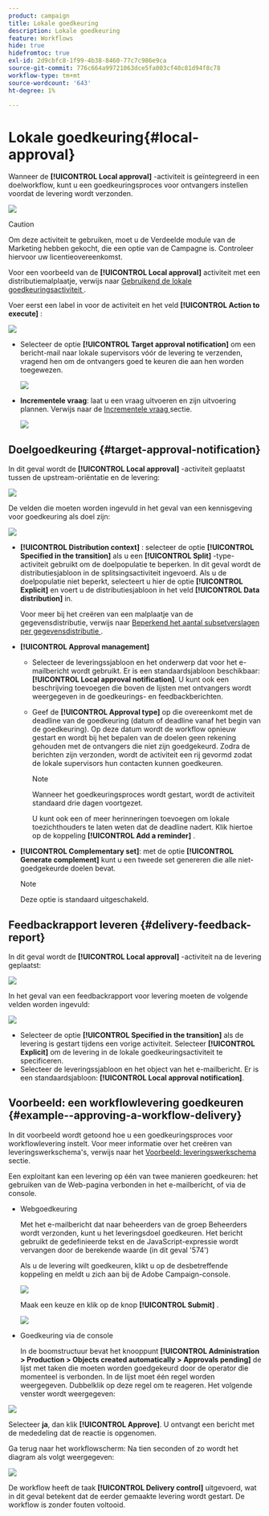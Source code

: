 ```yaml
---
product: campaign
title: Lokale goedkeuring
description: Lokale goedkeuring
feature: Workflows
hide: true
hidefromtoc: true
exl-id: 2d9cbfc8-1f99-4b38-8460-77c7c986e9ca
source-git-commit: 776c664a99721063dce5fa003cf40c81d94f8c78
workflow-type: tm+mt
source-wordcount: '643'
ht-degree: 1%

---
```


# Lokale goedkeuring{#local-approval}



Wanneer de **[!UICONTROL Local approval]** -activiteit is geïntegreerd in een doelworkflow, kunt u een goedkeuringsproces voor ontvangers instellen voordat de levering wordt verzonden.

![](assets/local_validation_0.png)

>[!CAUTION]
>
>Om deze activiteit te gebruiken, moet u de Verdeelde module van de Marketing hebben gekocht, die een optie van de Campagne is. Controleer hiervoor uw licentieovereenkomst.

Voor een voorbeeld van de **[!UICONTROL Local approval]** activiteit met een distributiemalplaatje, verwijs naar [ Gebruikend de lokale goedkeuringsactiviteit ](using-the-local-approval-activity.md).

Voer eerst een label in voor de activiteit en het veld **[!UICONTROL Action to execute]** :

![](assets/local_validation_1.png)

* Selecteer de optie **[!UICONTROL Target approval notification]** om een bericht-mail naar lokale supervisors vóór de levering te verzenden, vragend hen om de ontvangers goed te keuren die aan hen worden toegewezen.

  ![](assets/local_validation_intro_2.png)

* **Incrementele vraag**: laat u een vraag uitvoeren en zijn uitvoering plannen. Verwijs naar de [ Incrementele vraag ](incremental-query.md) sectie.

  ![](assets/local_validation_intro_3.png)

## Doelgoedkeuring {#target-approval-notification}

In dit geval wordt de **[!UICONTROL Local approval]** -activiteit geplaatst tussen de upstream-oriëntatie en de levering:

![](assets/local_validation_2.png)

De velden die moeten worden ingevuld in het geval van een kennisgeving voor goedkeuring als doel zijn:

![](assets/local_validation_3.png)

* **[!UICONTROL Distribution context]** : selecteer de optie **[!UICONTROL Specified in the transition]** als u een **[!UICONTROL Split]** -type-activiteit gebruikt om de doelpopulatie te beperken. In dit geval wordt de distributiesjabloon in de splitsingsactiviteit ingevoerd. Als u de doelpopulatie niet beperkt, selecteert u hier de optie **[!UICONTROL Explicit]** en voert u de distributiesjabloon in het veld **[!UICONTROL Data distribution]** in.

  Voor meer bij het creëren van een malplaatje van de gegevensdistributie, verwijs naar [ Beperkend het aantal subsetverslagen per gegevensdistributie ](split.md#limiting-the-number-of-subset-records-per-data-distribution).

* **[!UICONTROL Approval management]**

   * Selecteer de leveringssjabloon en het onderwerp dat voor het e-mailbericht wordt gebruikt. Er is een standaardsjabloon beschikbaar: **[!UICONTROL Local approval notification]**. U kunt ook een beschrijving toevoegen die boven de lijsten met ontvangers wordt weergegeven in de goedkeurings- en feedbackberichten.
   * Geef de **[!UICONTROL Approval type]** op die overeenkomt met de deadline van de goedkeuring (datum of deadline vanaf het begin van de goedkeuring). Op deze datum wordt de workflow opnieuw gestart en wordt bij het bepalen van de doelen geen rekening gehouden met de ontvangers die niet zijn goedgekeurd. Zodra de berichten zijn verzonden, wordt de activiteit een rij gevormd zodat de lokale supervisors hun contacten kunnen goedkeuren.

     >[!NOTE]
     >
     >Wanneer het goedkeuringsproces wordt gestart, wordt de activiteit standaard drie dagen voortgezet.

     U kunt ook een of meer herinneringen toevoegen om lokale toezichthouders te laten weten dat de deadline nadert. Klik hiertoe op de koppeling **[!UICONTROL Add a reminder]** .

* **[!UICONTROL Complementary set]**: met de optie **[!UICONTROL Generate complement]** kunt u een tweede set genereren die alle niet-goedgekeurde doelen bevat.

  >[!NOTE]
  >
  >Deze optie is standaard uitgeschakeld.

## Feedbackrapport leveren {#delivery-feedback-report}

In dit geval wordt de **[!UICONTROL Local approval]** -activiteit na de levering geplaatst:

![](assets/local_validation_4.png)

In het geval van een feedbackrapport voor levering moeten de volgende velden worden ingevuld:

![](assets/local_validation_workflow_4.png)

* Selecteer de optie **[!UICONTROL Specified in the transition]** als de levering is gestart tijdens een vorige activiteit. Selecteer **[!UICONTROL Explicit]** om de levering in de lokale goedkeuringsactiviteit te specificeren.
* Selecteer de leveringssjabloon en het object van het e-mailbericht. Er is een standaardsjabloon: **[!UICONTROL Local approval notification]**.

## Voorbeeld: een workflowlevering goedkeuren {#example--approving-a-workflow-delivery}

In dit voorbeeld wordt getoond hoe u een goedkeuringsproces voor workflowlevering instelt. Voor meer informatie over het creëren van leveringswerkschema&#39;s, verwijs naar het [ Voorbeeld: leveringswerkschema ](delivery.md#example--delivery-workflow) sectie.

Een exploitant kan een levering op één van twee manieren goedkeuren: het gebruiken van de Web-pagina verbonden in het e-mailbericht, of via de console.

* Webgoedkeuring

  Met het e-mailbericht dat naar beheerders van de groep Beheerders wordt verzonden, kunt u het leveringsdoel goedkeuren. Het bericht gebruikt de gedefinieerde tekst en de JavaScript-expressie wordt vervangen door de berekende waarde (in dit geval &#39;574&#39;)

  Als u de levering wilt goedkeuren, klikt u op de desbetreffende koppeling en meldt u zich aan bij de Adobe Campaign-console.

  ![](assets/new-workflow-valid-webaccess.png)

  Maak een keuze en klik op de knop **[!UICONTROL Submit]** .

  ![](assets/new-workflow-valid-webaccess-confirm.png)

* Goedkeuring via de console

  In de boomstructuur bevat het knooppunt **[!UICONTROL Administration > Production > Objects created automatically > Approvals pending]** de lijst met taken die moeten worden goedgekeurd door de operator die momenteel is verbonden. In de lijst moet één regel worden weergegeven. Dubbelklik op deze regel om te reageren. Het volgende venster wordt weergegeven:

![](assets/new-workflow-7.png)

Selecteer **ja**, dan klik **[!UICONTROL Approve]**. U ontvangt een bericht met de mededeling dat de reactie is opgenomen.

Ga terug naar het workflowscherm: Na tien seconden of zo wordt het diagram als volgt weergegeven:

![](assets/new-workflow-8.png)

De workflow heeft de taak **[!UICONTROL Delivery control]** uitgevoerd, wat in dit geval betekent dat de eerder gemaakte levering wordt gestart. De workflow is zonder fouten voltooid.
